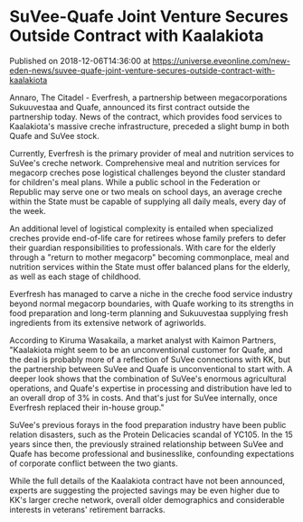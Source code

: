 # SuVee-Quafe Joint Venture Secures Outside Contract with Kaalakiota
Published on 2018-12-06T14:36:00 at https://universe.eveonline.com/new-eden-news/suvee-quafe-joint-venture-secures-outside-contract-with-kaalakiota

Annaro, The Citadel - Everfresh, a partnership between megacorporations Sukuuvestaa and Quafe, announced its first contract outside the partnership today. News of the contract, which provides food services to Kaalakiota's massive creche infrastructure, preceded a slight bump in both Quafe and SuVee stock.

Currently, Everfresh is the primary provider of meal and nutrition services to SuVee's creche network. Comprehensive meal and nutrition services for megacorp creches pose logistical challenges beyond the cluster standard for children's meal plans. While a public school in the Federation or Republic may serve one or two meals on school days, an average creche within the State must be capable of supplying all daily meals, every day of the week.

An additional level of logistical complexity is entailed when specialized creches provide end-of-life care for retirees whose family prefers to defer their guardian responsibilities to professionals. With care for the elderly through a "return to mother megacorp" becoming commonplace, meal and nutrition services within the State must offer balanced plans for the elderly, as well as each stage of childhood.

Everfresh has managed to carve a niche in the creche food service industry beyond normal megacorp boundaries, with Quafe working to its strengths in food preparation and long-term planning and Sukuuvestaa supplying fresh ingredients from its extensive network of agriworlds.

According to Kiruma Wasakaila, a market analyst with Kaimon Partners, "Kaalakiota might seem to be an unconventional customer for Quafe, and the deal is probably more of a reflection of SuVee connections with KK, but the partnership between SuVee and Quafe is unconventional to start with. A deeper look shows that the combination of SuVee's enormous agricultural operations, and Quafe's expertise in processing and distribution have led to an overall drop of 3% in costs. And that's just for SuVee internally, once Everfresh replaced their in-house group."

SuVee's previous forays in the food preparation industry have been public relation disasters, such as the Protein Delicacies scandal of YC105. In the 15 years since then, the previously strained relationship between SuVee and Quafe has become professional and businesslike, confounding expectations of corporate conflict between the two giants.

While the full details of the Kaalakiota contract have not been announced, experts are suggesting the projected savings may be even higher due to KK's larger creche network, overall older demographics and considerable interests in veterans' retirement barracks.
